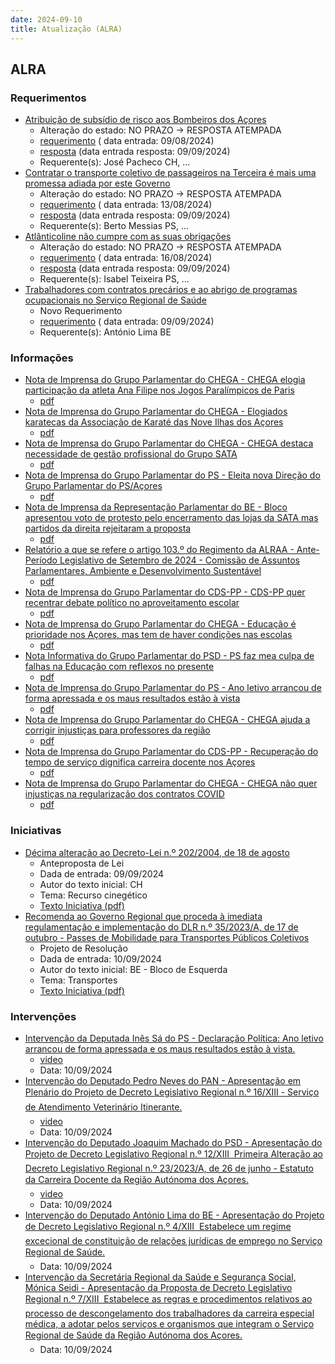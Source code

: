 ```yaml
---
date: 2024-09-10
title: Atualização (ALRA)
---
```

## ALRA

### Requerimentos

* [Atribuição de subsídio de risco aos Bombeiros dos Açores](http://base.alra.pt:82/4DACTION/w_pesquisa_registo/4/8464)
  * Alteração do estado: NO PRAZO → RESPOSTA ATEMPADA
  * [requerimento](http://base.alra.pt:82/Doc_Req/XIIIreque123.pdf) ( data entrada: 09/08/2024)
  * [resposta](http://base.alra.pt:82/Doc_Req/XIIIrequeresp123.pdf) (data entrada resposta: 09/09/2024)
  * Requerente(s): José Pacheco CH, ...
* [Contratar o transporte coletivo de passageiros na Terceira é mais uma promessa adiada por este Governo](http://base.alra.pt:82/4DACTION/w_pesquisa_registo/4/8467)
  * Alteração do estado: NO PRAZO → RESPOSTA ATEMPADA
  * [requerimento](http://base.alra.pt:82/Doc_Req/XIIIreque125.pdf) ( data entrada: 13/08/2024)
  * [resposta](http://base.alra.pt:82/Doc_Req/XIIIrequeresp125.pdf) (data entrada resposta: 09/09/2024)
  * Requerente(s): Berto Messias PS, ...
* [Atlânticoline não cumpre com as suas obrigações](http://base.alra.pt:82/4DACTION/w_pesquisa_registo/4/8469)
  * Alteração do estado: NO PRAZO → RESPOSTA ATEMPADA
  * [requerimento](http://base.alra.pt:82/Doc_Req/XIIIreque126.pdf) ( data entrada: 16/08/2024)
  * [resposta](http://base.alra.pt:82/Doc_Req/XIIIrequeresp126.pdf) (data entrada resposta: 09/09/2024)
  * Requerente(s): Isabel Teixeira PS, ...
* [Trabalhadores com contratos precários e ao abrigo de programas ocupacionais no Serviço Regional de Saúde](http://base.alra.pt:82/4DACTION/w_pesquisa_registo/4/8500)
  * Novo Requerimento
  * [requerimento](http://base.alra.pt:82/Doc_Req/XIIIreque145.pdf) ( data entrada: 09/09/2024)
  * Requerente(s): António Lima BE

### Informações

* [Nota de Imprensa do Grupo Parlamentar do CHEGA - CHEGA elogia participação da atleta Ana Filipe nos Jogos Paralímpicos de Paris](http://base.alra.pt:82/4DACTION/w_pesquisa_registo/8/20164)
  * [pdf](http://base.alra.pt:82/Doc_Noticias/NI20164.pdf)
* [Nota de Imprensa do Grupo Parlamentar do CHEGA - Elogiados karatecas da Associação de Karaté das Nove Ilhas dos Açores](http://base.alra.pt:82/4DACTION/w_pesquisa_registo/8/20165)
  * [pdf](http://base.alra.pt:82/Doc_Noticias/NI20165.pdf)
* [Nota de Imprensa do Grupo Parlamentar do CHEGA - CHEGA destaca necessidade de gestão profissional do Grupo SATA](http://base.alra.pt:82/4DACTION/w_pesquisa_registo/8/20166)
  * [pdf](http://base.alra.pt:82/Doc_Noticias/NI20166.pdf)
* [Nota de Imprensa do Grupo Parlamentar do PS - Eleita nova Direção do Grupo Parlamentar do PS/Açores](http://base.alra.pt:82/4DACTION/w_pesquisa_registo/8/20167)
  * [pdf](http://base.alra.pt:82/Doc_Noticias/NI20167.pdf)
* [Nota de Imprensa da Representação Parlamentar do BE - Bloco apresentou voto de protesto pelo encerramento das lojas da SATA mas partidos da direita rejeitaram a proposta](http://base.alra.pt:82/4DACTION/w_pesquisa_registo/8/20168)
  * [pdf](http://base.alra.pt:82/Doc_Noticias/NI20168.pdf)
* [Relatório a que se refere o artigo 103.º do Regimento da ALRAA - Ante-Período Legislativo de Setembro de 2024 - Comissão de Assuntos Parlamentares, Ambiente e Desenvolvimento Sustentável](http://base.alra.pt:82/4DACTION/w_pesquisa_registo/8/20169)
  * [pdf](http://base.alra.pt:82/Doc_Noticias/NI20169.pdf)
* [Nota de Imprensa do Grupo Parlamentar do CDS-PP - CDS-PP quer recentrar debate político no aproveitamento escolar](http://base.alra.pt:82/4DACTION/w_pesquisa_registo/8/20171)
  * [pdf](http://base.alra.pt:82/Doc_Noticias/NI20171.pdf)
* [Nota de Imprensa do Grupo Parlamentar do CHEGA - Educação é prioridade nos Açores, mas tem de haver condições nas escolas](http://base.alra.pt:82/4DACTION/w_pesquisa_registo/8/20172)
  * [pdf](http://base.alra.pt:82/Doc_Noticias/NI20172.pdf)
* [Nota Informativa do Grupo Parlamentar do PSD - PS faz mea culpa de falhas na Educação com reflexos no presente](http://base.alra.pt:82/4DACTION/w_pesquisa_registo/8/20173)
  * [pdf](http://base.alra.pt:82/Doc_Noticias/NI20173.pdf)
* [Nota de Imprensa do Grupo Parlamentar do PS - Ano letivo arrancou de forma apressada e os maus resultados estão à vista](http://base.alra.pt:82/4DACTION/w_pesquisa_registo/8/20174)
  * [pdf](http://base.alra.pt:82/Doc_Noticias/NI20174.pdf)
* [Nota de Imprensa do Grupo Parlamentar do CHEGA - CHEGA ajuda a corrigir injustiças para professores da região](http://base.alra.pt:82/4DACTION/w_pesquisa_registo/8/20175)
  * [pdf](http://base.alra.pt:82/Doc_Noticias/NI20175.pdf)
* [Nota de Imprensa do Grupo Parlamentar do CDS-PP - Recuperação do tempo de serviço dignifica carreira docente nos Açores](http://base.alra.pt:82/4DACTION/w_pesquisa_registo/8/20176)
  * [pdf](http://base.alra.pt:82/Doc_Noticias/NI20176.pdf)
* [Nota de Imprensa do Grupo Parlamentar do CHEGA - CHEGA não quer injustiças na regularização dos contratos COVID](http://base.alra.pt:82/4DACTION/w_pesquisa_registo/8/20177)
  * [pdf](http://base.alra.pt:82/Doc_Noticias/NI20177.pdf)

### Iniciativas

* [Décima alteração ao Decreto-Lei n.º 202/2004, de 18 de agosto](http://base.alra.pt:82/4DACTION/w_pesquisa_registo/3/3630)
  * Anteproposta de Lei
  * Dada de entrada: 09/09/2024
  * Autor do texto inicial: CH
  * Tema: Recurso cinegético
  * [Texto Iniciativa (pdf)](http://base.alra.pt:82/iniciativas/iniciativas/XIIIEAPpL004.pdf)
* [Recomenda ao Governo Regional que proceda à imediata regulamentação e implementação do DLR n.º 35/2023/A, de 17 de outubro - Passes de Mobilidade para Transportes Públicos Coletivos](http://base.alra.pt:82/4DACTION/w_pesquisa_registo/3/3631)
  * Projeto de Resolução
  * Dada de entrada: 10/09/2024
  * Autor do texto inicial: BE - Bloco de Esquerda
  * Tema: Transportes
  * [Texto Iniciativa (pdf)](http://base.alra.pt:82/iniciativas/iniciativas/XIIIEPjR011.pdf)

### Intervenções

* [Intervenção da Deputada Inês Sá do PS  - Declaração Política: Ano letivo arrancou de forma apressada e os maus resultados estão à vista.](http://base.alra.pt:82/4DACTION/w_pesquisa_registo/9/3251)
  * [video](https://video.alra.pt/Asset/Details/c7e23b3e-3923-4f0a-b9e9-369be62880e9)
  * Data: 10/09/2024
* [Intervenção do Deputado Pedro Neves do PAN - Apresentação em Plenário do Projeto de Decreto Legislativo Regional n.º 16/XIII - Serviço de Atendimento Veterinário Itinerante.](http://base.alra.pt:82/4DACTION/w_pesquisa_registo/9/3252)
  * [video](https://video.alra.pt/Asset/Details/3de80138-bf80-4aab-a2c6-2b2aec0dccee)
  * Data: 10/09/2024
* [Intervenção do Deputado Joaquim Machado do PSD - Apresentação do Projeto de Decreto Legislativo Regional n.º 12/XIII  Primeira Alteração ao Decreto Legislativo Regional n.º 23/2023/A, de 26 de junho - Estatuto da Carreira Docente da Região Autónoma dos Açores.](http://base.alra.pt:82/4DACTION/w_pesquisa_registo/9/3253)
  * [video](https://video.alra.pt/Asset/Details/f855d326-b2be-4373-b5fe-5e4e78429d50)
  * Data: 10/09/2024
* [Intervenção do Deputado António Lima do BE  - Apresentação do Projeto de Decreto Legislativo Regional n.º 4/XIII  Estabelece um regime excecional de constituição de relações jurídicas de emprego no Serviço Regional de Saúde.](http://base.alra.pt:82/4DACTION/w_pesquisa_registo/9/3254)
  * Data: 10/09/2024
* [Intervenção da Secretária Regional da Saúde e Segurança Social, Mónica Seidi - Apresentação da Proposta de Decreto Legislativo Regional n.º 7/XIII  Estabelece as regras e procedimentos relativos ao processo de descongelamento dos trabalhadores da carreira especial médica, a adotar pelos serviços e organismos que integram o Serviço Regional de Saúde da Região Autónoma dos Açores.](http://base.alra.pt:82/4DACTION/w_pesquisa_registo/9/3255)
  * Data: 10/09/2024
